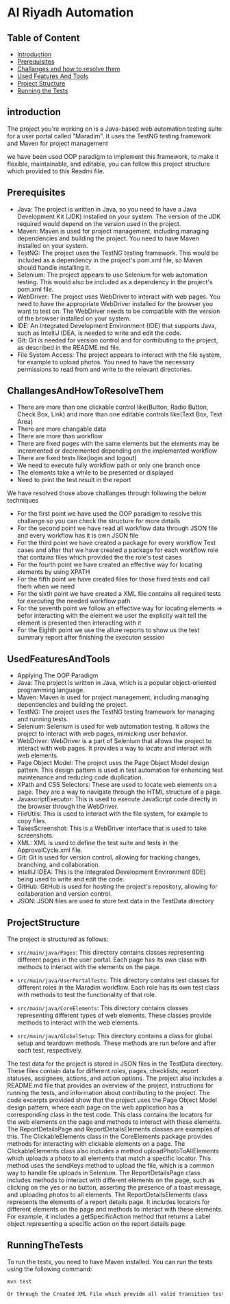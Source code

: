 # Al Riyadh Automation 
## Table of Content
-   [Introduction](#introduction)
-   [Prerequisites](#Prerequisites)
-   [Challanges and how to resolve them](#ChallangesAndHowToResolveThem)
-   [Used Features And Tools](#UsedFeaturesAndTools)
-   [Project Structure](#ProjectStructure)
-   [Running the Tests](#RunningTheTests)
  
## introduction
The project you're working on is a Java-based web automation testing suite for a user portal called "Maradim". It uses the TestNG testing framework and Maven for project management 

we have been used OOP paradigm to implement this framework, to make it flexible, maintainable, and editable, you can follow this project structure which provided to this Readmi file.

## Prerequisites
- Java: The project is written in Java, so you need to have a Java Development Kit (JDK) installed on your system. The version of the JDK required would depend on the version used in the project.  
- Maven: Maven is used for project management, including managing dependencies and building the project. You need to have Maven installed on your system.  
- TestNG: The project uses the TestNG testing framework. This would be included as a dependency in the project's pom.xml file, so Maven should handle installing it.  
- Selenium: The project appears to use Selenium for web automation testing. This would also be included as a dependency in the project's pom.xml file.  
- WebDriver: The project uses WebDriver to interact with web pages. You need to have the appropriate WebDriver installed for the browser you want to test on. The WebDriver needs to be compatible with the version of the browser installed on your system.  
- IDE: An Integrated Development Environment (IDE) that supports Java, such as IntelliJ IDEA, is needed to write and edit the code.  
- Git: Git is needed for version control and for contributing to the project, as described in the README.md file.  
- File System Access: The project appears to interact with the file system, for example to upload photos. You need to have the necessary permissions to read from and write to the relevant directories. 

## ChallangesAndHowToResolveThem
- There are more than one clickable control like(Button, Radio Button, Check Box, Link) and more than one editable controls like(Text Box, Text Area)
- There are more changable data
- There are more than workflow
- There are fixed pages with the same elements but the elements may be incremented or decremented depending on the implemented workflow
- There are fixed tests like(login and logout)
- We need to execute fully workflow path or only one branch once
- The elements take a while to be presented or displayed
- Need to print the test result in the report

We have resolved those above challanges through following the below techniques 
- For the first point we have used the OOP paradigm to resolve this challange so you can check the structure for more details
- For the second point we have read all workflow data through JSON file and every workflow has it is own JSON file
- For the third point we have created a package for every workflow Test cases and after that we have created a package for each workflow role that contains files which provided the the role's test cases
- For the fourth point we have created an effective way for locating elements by using XPATH
- For the fifth point we have created files for those fixed tests and call them when we need
- For the sixth point we have created a XML file contains all required tests for executing the needed workflow path
- For the seventh point we follow an effective way for locating elements => befor interacting with the element we user the explicity wait tell the element is presented then interacting with it
- For the Eighth point we use the allure reports to show us the test summary report after finishing the executon session

## UsedFeaturesAndTools
- Applying The OOP Paradigm
- Java: The project is written in Java, which is a popular object-oriented programming language.  
- Maven: Maven is used for project management, including managing dependencies and building the project.  
- TestNG: The project uses the TestNG testing framework for managing and running tests.  
- Selenium: Selenium is used for web automation testing. It allows the project to interact with web pages, mimicking user behavior.  
- WebDriver: WebDriver is a part of Selenium that allows the project to interact with web pages. It provides a way to locate and interact with web elements.  
- Page Object Model: The project uses the Page Object Model design pattern. This design pattern is used in test automation for enhancing test maintenance and reducing code duplication.  
- XPath and CSS Selectors: These are used to locate web elements on a page. They are a way to navigate through the HTML structure of a page.  
- JavascriptExecutor: This is used to execute JavaScript code directly in the browser through the WebDriver.  
- FileUtils: This is used to interact with the file system, for example to copy files.  
- TakesScreenshot: This is a WebDriver interface that is used to take screenshots.  
- XML: XML is used to define the test suite and tests in the ApprovalCycle.xml file.  
- Git: Git is used for version control, allowing for tracking changes, branching, and collaboration.  
- IntelliJ IDEA: This is the Integrated Development Environment (IDE) being used to write and edit the code.  
- GitHub: GitHub is used for hosting the project's repository, allowing for collaboration and version control.  
- JSON: JSON files are used to store test data in the TestData directory

## ProjectStructure
The project is structured as follows:

- `src/main/java/Pages`: This directory contains classes representing different pages in the user portal. Each page has its own class with methods to interact with the elements on the page.

- `src/main/java/UserPortalTests`: This directory contains test classes for different roles in the Maradim workflow. Each role has its own test class with methods to test the functionality of that role.

- `src/main/java/CoreElements`: This directory contains classes representing different types of web elements. These classes provide methods to interact with the web elements.

- `src/main/java/GlobalSetup`: This directory contains a class for global setup and teardown methods. These methods are run before and after each test, respectively.

The test data for the project is stored in JSON files in the TestData directory. These files contain data for different roles, pages, checklists, report statuses, assignees, actions, and action options. 
The project also includes a README.md file that provides an overview of the project, instructions for running the tests, and information about contributing to the project.  The code excerpts provided show that the project uses the Page Object Model design pattern,
where each page on the web application has a corresponding class in the test code. This class contains the locators for the web elements on the page and methods to interact with these elements.
The ReportDetailsPage and ReportDetailsElements classes are examples of this. The ClickableElements class in the CoreElements package provides methods for interacting with clickable elements on a page.
The ClickableElements class also includes a method uploadPhotoToAllElements which uploads a photo to all elements that match a specific locator.
This method uses the sendKeys method to upload the file, which is a common way to handle file uploads in Selenium.
The ReportDetailsPage class includes methods to interact with different elements on the page, such as clicking on the yes or no button, asserting the presence of a toast message, and uploading photos to all elements.
The ReportDetailsElements class represents the elements of a report details page. It includes locators for different elements on the page and methods to interact with these elements.
 For example, it includes a getSpecificAction method that returns a Label object representing a specific action on the report details page.

 
## RunningTheTests

To run the tests, you need to have Maven installed. You can run the tests using the following command:

```bash
mvn test

Or through the Created XML File which provide all valid transition test Cases such as (`TestRunner\ApprovalCycle.xml`)
